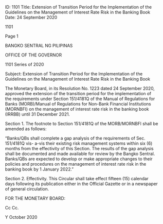 ID: 1101
Title: Extension of Transition Period for the Implementation of the Guidelines on the Management of Interest Rate Risk in the Banking Book
Date: 24 September 2020

1101

Page 1

BANGKO SENTRAL NG PILIPINAS

OFFICE OF THE GOVERNOR

1101 Series of 2020

Subject: Extension of Transition Period for the Implementation of the Guidelines on the Management of Interest Rate Risk in the Banking Book

The Monetary Board, in its Resolution No. 1223 dated 24 September 2020, approved the extension of the transition period for the implementation of the requirements under Section 151/4181Q of the Manual of Regulations for Banks (MORB)/Manual of Regulations for Non-Bank Financial Institutions (MORNBFI) on the management of interest rate risk in the banking book (IRRBB) until 31 December 2021.

Section 1. The footnote to Section 151/4181Q of the MORB/MORNBFI shall be amended as follows:

“Banks/QBs shall complete a gap analysis of the requirements of Sec. 151/4181Q vis- a-vis their existing risk management systems within six (6) months from the effectivity of this Section. The results of the gap analysis shall be documented and made available for review by the Bangko Sentral. Banks/QBs are expected to develop or make appropriate changes to their policies and procedures on the management of interest rate risk in the banking book by 1 January 2022.”

Section 2. Effectivity. This Circular shall take effect fifteen (15) calendar days following its publication either in the Official Gazette or in a newspaper of general circulation.

FOR THE MONETARY BOARD:

Cc Cc.

Y October 2020